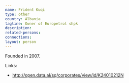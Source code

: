 ```yaml
---
name: Frident Kuqi
type: other
country: Albania
tagline: Owner of Europetrol shpk
description:
related-persons:
connections:
layout: person
---
```

Founded in 2007.

Links:
* <http://open.data.al/sq/corporates/view/id/K24010212N>
